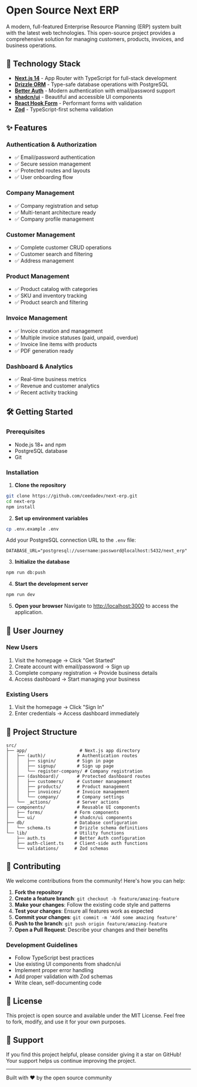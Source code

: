 # Open Source Next ERP

A modern, full-featured Enterprise Resource Planning (ERP) system built with the latest web technologies. This open-source project provides a comprehensive solution for managing customers, products, invoices, and business operations.

## 🚀 Technology Stack

- **[Next.js 14](https://nextjs.org/)** - App Router with TypeScript for full-stack development
- **[Drizzle ORM](https://orm.drizzle.team/)** - Type-safe database operations with PostgreSQL
- **[Better Auth](https://www.better-auth.com/)** - Modern authentication with email/password support
- **[shadcn/ui](https://ui.shadcn.com/)** - Beautiful and accessible UI components
- **[React Hook Form](https://react-hook-form.com/)** - Performant forms with validation
- **[Zod](https://zod.dev/)** - TypeScript-first schema validation

## ✨ Features

### Authentication & Authorization
- ✅ Email/password authentication
- ✅ Secure session management
- ✅ Protected routes and layouts
- ✅ User onboarding flow

### Company Management
- ✅ Company registration and setup
- ✅ Multi-tenant architecture ready
- ✅ Company profile management

### Customer Management
- ✅ Complete customer CRUD operations
- ✅ Customer search and filtering
- ✅ Address management

### Product Management
- ✅ Product catalog with categories
- ✅ SKU and inventory tracking
- ✅ Product search and filtering

### Invoice Management
- ✅ Invoice creation and management
- ✅ Multiple invoice statuses (paid, unpaid, overdue)
- ✅ Invoice line items with products
- ✅ PDF generation ready

### Dashboard & Analytics
- ✅ Real-time business metrics
- ✅ Revenue and customer analytics
- ✅ Recent activity tracking

## 🛠️ Getting Started

### Prerequisites

- Node.js 18+ and npm
- PostgreSQL database
- Git

### Installation

1. **Clone the repository**
```bash
git clone https://github.com/ceedadev/next-erp.git
cd next-erp
npm install
```

2. **Set up environment variables**
```bash
cp .env.example .env
```

Add your PostgreSQL connection URL to the `.env` file:
```env
DATABASE_URL="postgresql://username:password@localhost:5432/next_erp"
```

3. **Initialize the database**
```bash
npm run db:push
```

4. **Start the development server**
```bash
npm run dev
```

5. **Open your browser**
Navigate to [http://localhost:3000](http://localhost:3000) to access the application.

## 🎯 User Journey

### New Users
1. Visit the homepage → Click "Get Started"
2. Create account with email/password → Sign up
3. Complete company registration → Provide business details
4. Access dashboard → Start managing your business

### Existing Users
1. Visit the homepage → Click "Sign In"
2. Enter credentials → Access dashboard immediately

## 📁 Project Structure

```
src/
├── app/                    # Next.js app directory
│   ├── (auth)/            # Authentication routes
│   │   ├── signin/        # Sign in page
│   │   ├── signup/        # Sign up page
│   │   └── register-company/ # Company registration
│   ├── (dashboard)/       # Protected dashboard routes
│   │   ├── customers/     # Customer management
│   │   ├── products/      # Product management
│   │   ├── invoices/      # Invoice management
│   │   └── company/       # Company settings
│   └── _actions/          # Server actions
├── components/            # Reusable UI components
│   ├── forms/            # Form components
│   └── ui/               # shadcn/ui components
├── db/                   # Database configuration
│   └── schema.ts         # Drizzle schema definitions
└── lib/                  # Utility functions
    ├── auth.ts           # Better Auth configuration
    ├── auth-client.ts    # Client-side auth functions
    └── validations/      # Zod schemas
```

## 🤝 Contributing

We welcome contributions from the community! Here's how you can help:

1. **Fork the repository**
2. **Create a feature branch**: `git checkout -b feature/amazing-feature`
3. **Make your changes**: Follow the existing code style and patterns
4. **Test your changes**: Ensure all features work as expected
5. **Commit your changes**: `git commit -m 'Add some amazing feature'`
6. **Push to the branch**: `git push origin feature/amazing-feature`
7. **Open a Pull Request**: Describe your changes and their benefits

### Development Guidelines
- Follow TypeScript best practices
- Use existing UI components from shadcn/ui
- Implement proper error handling
- Add proper validation with Zod schemas
- Write clean, self-documenting code

## 📝 License

This project is open source and available under the MIT License. Feel free to fork, modify, and use it for your own purposes.

## 🌟 Support

If you find this project helpful, please consider giving it a star on GitHub! Your support helps us continue improving the project.

---

Built with ❤️ by the open source community
